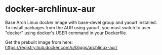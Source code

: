 docker-archlinux-aur
====================
Base Arch Linux docker image with base-devel group and yaourt installed.
To install packages from the AUR using yaourt, you must switch to user "docker" using docker's USER command in your Dockerfile.

Get the prebuilt image from here: https://registry.hub.docker.com/u/l3iggs/archlinux-aur/
